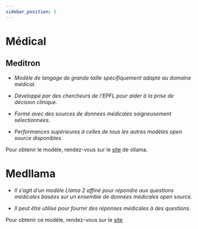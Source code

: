 ```yaml
---
sidebar_position: 5
---
```


# Médical

## Meditron

- *Modèle de langage de grande taille spécifiquement adapté au domaine médical.*

- *Développé par des chercheurs de l’EPFL pour aider à la prise de décision clinique.*

- *Formé avec des sources de données médicales soigneusement sélectionnées.*

- *Performances supérieures à celles de tous les autres modèles open source disponibles.*

Pour obtenir le modèle, rendez-vous sur le [site](https://ollama.ai/library/meditron/tags) de ollama.

# Medllama

- *Il s’agit d’un modèle Llama 2 affiné pour répondre aux questions médicales basées sur un ensemble de données médicales open source.*

- *Il peut être utilisé pour fournir des réponses médicales à des questions.*

Pour obtenir ce modèle, rendez-vous sur le [site](https://ollama.ai/library/medllama2/tags)